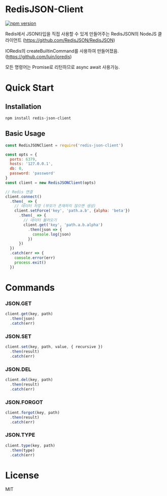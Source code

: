 
# RedisJSON-Client
[![npm version](https://badge.fury.io/js/redis-json-client.svg)](https://badge.fury.io/js/redis-json-client)

Redis에서 JSON타입을 직접 사용할 수 있게 만들어주는 RedisJSON의 NodeJS 클라이언트
(https://github.com/RedisJSON/RedisJSON)

IORedis의 createBuiltinCommand를 사용하여 만들어졌음.
(https://github.com/luin/ioredis)

모든 명령어는 Promise로 리턴하므로 async await 사용가능.

# Quick Start

## Installation
```shell
npm install redis-json-client
```

## Basic Usage
```javascript
const RedisJSONClient = require('redis-json-client')

const opts = {
  ports: 6379,
  hosts: '127.0.0.1',
  db: 0,
  password: 'password'
}
const client = new RedisJSONClient(opts)

// Redis 연결
client.connect()
  .then(_ => {
    // 데이터 저장 (부모가 존재하지 않으면 생성)
    client.setForce('key', 'path.a.b', {alpha: 'beta'})
      .then(_ => {
        // 데이터 불러오기
        client.get('key', 'path.a.b.alpha')
          .then(json => {
            console.log(json)
          })      
      })  
  })
  .catch(err => {
    console.error(err)
    process.exit()  
  })
```

# Commands

### JSON.GET
```javascript
client.get(key, path)
  .then(json)
  .catch(err)
```
### JSON.SET
```javascript
client.set(key, path, value, { recursive })
  .then(result)
  .catch(err)
```
### JSON.DEL
```javascript
client.del(key, path)
  .then(result)
  .catch(err)
```
### JSON.FORGOT
```javascript
client.forgot(key, path)
  .then(result)
  .catch(err)
```
### JSON.TYPE
```javascript
client.type(key, path)
  .then(type)
  .catch(err)
```

# License
MIT